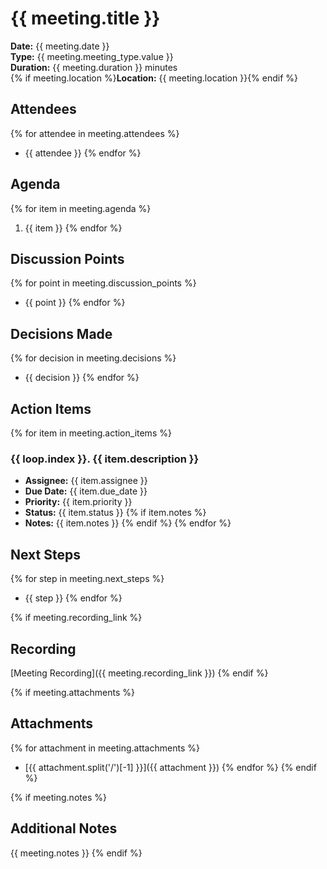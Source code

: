 # {{ meeting.title }}

**Date:** {{ meeting.date }}  
**Type:** {{ meeting.meeting_type.value }}  
**Duration:** {{ meeting.duration }} minutes  
{% if meeting.location %}**Location:** {{ meeting.location }}{% endif %}

## Attendees
{% for attendee in meeting.attendees %}
- {{ attendee }}
{% endfor %}

## Agenda
{% for item in meeting.agenda %}
1. {{ item }}
{% endfor %}

## Discussion Points
{% for point in meeting.discussion_points %}
- {{ point }}
{% endfor %}

## Decisions Made
{% for decision in meeting.decisions %}
- {{ decision }}
{% endfor %}

## Action Items
{% for item in meeting.action_items %}
### {{ loop.index }}. {{ item.description }}
- **Assignee:** {{ item.assignee }}
- **Due Date:** {{ item.due_date }}
- **Priority:** {{ item.priority }}
- **Status:** {{ item.status }}
{% if item.notes %}
- **Notes:** {{ item.notes }}
{% endif %}
{% endfor %}

## Next Steps
{% for step in meeting.next_steps %}
- {{ step }}
{% endfor %}

{% if meeting.recording_link %}
## Recording
[Meeting Recording]({{ meeting.recording_link }})
{% endif %}

{% if meeting.attachments %}
## Attachments
{% for attachment in meeting.attachments %}
- [{{ attachment.split('/')[-1] }}]({{ attachment }})
{% endfor %}
{% endif %}

{% if meeting.notes %}
## Additional Notes
{{ meeting.notes }}
{% endif %}
